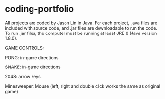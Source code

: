 # coding-portfolio
All projects are coded by Jason Lin in Java. For each project, .java files are included with source code, and .jar files are downloadable to run the code. To run .jar files, the computer must be running at least JRE 8 (Java version 1.8.0).

GAME CONTROLS:

PONG:		in-game directions

SNAKE:          in-game directions

2048:           arrow keys

Minesweeper:    Mouse (left, right and double click works the same as original game)
